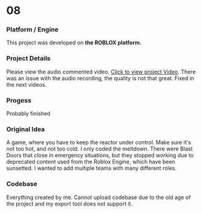 # 08

### Platform / Engine
This project was developed on **the ROBLOX platform.**

### Project Details
Please view the audio commented video.
[Click to view project Video](https://hyper-tech.ch/!videos/SAE/08.mp4). There was an issue with the audio recording, the quality is not that great. Fixed in the next videos.

### Progess
Probably finished

### Original Idea
A game, where you have to keep the reactor under control. Make sure it's not too hot, and not too cold. I only coded the meltdown. There were Blast Doors that close in emergency situations, but they stopped working due to deprecated content used from the Roblox Engine, which have been sunsetted. I wanted to add multiple teams with many different roles.

### Codebase
Everything created by me. Cannot upload codebase due to the old age of the project and my export tool does not support it.